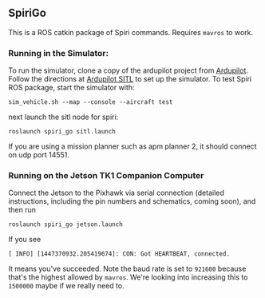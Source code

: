 ## SpiriGo

This is a ROS catkin package of Spiri commands. Requires `mavros` to work.

### Running in the Simulator:

To run the simulator, clone a copy of the ardupilot project from [Ardupilot][]. Follow the directions at [Ardupilot SITL][] to set up the simulator. To test Spiri ROS package, start the simulator with:

```
sim_vehicle.sh --map --console --aircraft test
```

next launch the sitl node for spiri:

```
roslaunch spiri_go sitl.launch
```

If you are using a mission planner such as apm planner 2, it should connect on udp port 14551.

[ardupilot]: <href="https://github.com/diydrones/ardupilot>
[ardupilot sitl]: <http://dev.ardupilot.com/wiki/sitl-simulator-software-in-the-loop/>

### Running on the Jetson TK1 Companion Computer

Connect the Jetson to the Pixhawk via serial connection (detailed instructions, including the pin numbers and schematics, coming soon), and then run

```
roslaunch spiri_go jetson.launch
```

If you see 

```
[ INFO] [1447370932.205419674]: CON: Got HEARTBEAT, connected.
```

It means you've succeeded. Note the baud rate is set to `921600` because that's the highest allowed by `mavros`. We're looking into increasing this to `1500000` maybe if we really need to.
